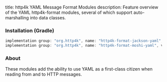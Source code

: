 title: http4k YAML Message Format Modules
description: Feature overview of the YAML http4k-format modules, several of which support auto-marshalling into data classes.

### Installation (Gradle)

```groovy
implementation group: "org.http4k", name: "http4k-format-jackson-yaml", version: "4.41.0.0"
implementation group: "org.http4k", name: "http4k-format-moshi-yaml", version: "4.41.0.0"
```

### About
These modules add the ability to use YAML as a first-class citizen when reading from and to HTTP messages. 

[http4k]: https://http4k.org
